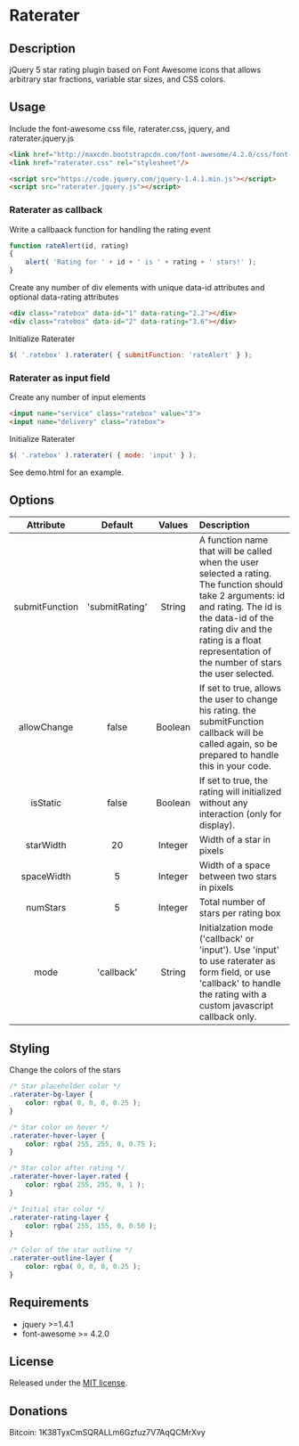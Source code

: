 # Raterater 

## Description

jQuery 5 star rating plugin based on Font Awesome icons that allows arbitrary star fractions, variable star sizes, and CSS colors.

## Usage

Include the font-awesome css file, raterater.css, jquery, and raterater.jquery.js

```html
<link href="http://maxcdn.bootstrapcdn.com/font-awesome/4.2.0/css/font-awesome.min.css" rel="stylesheet"/>
<link href="raterater.css" rel="stylesheet"/>

<script src="https://code.jquery.com/jquery-1.4.1.min.js"></script>
<script src="raterater.jquery.js"></script>
```
### Raterater as callback

Write a callbaack function for handling the rating event

```javascript
function rateAlert(id, rating)
{
    alert( 'Rating for ' + id + ' is ' + rating + ' stars!' );
}
```

Create any number of div elements with unique data-id attributes and optional data-rating attributes

```html
<div class="ratebox" data-id="1" data-rating="2.2"></div>
<div class="ratebox" data-id="2" data-rating="3.6"></div>
```

Initialize Raterater

```javascript
$( '.ratebox' ).raterater( { submitFunction: 'rateAlert' } );
```

### Raterater as input field


Create any number of input elements

```html
<input name="service" class="ratebox" value="3">
<input name="delivery" class="ratebox">
```

Initialize Raterater

```javascript
$( '.ratebox' ).raterater( { mode: 'input' } );
```

See demo.html for an example.

## Options

Attribute|Default|Values|Description
:-------:|:-----:|:----:|:----------
submitFunction | 'submitRating' | String | A function name that will be called when the user selected a rating. The function should take 2 arguments: id and rating. The id is the data-id of the rating div and the rating is a float representation of the number of stars the user selected.
allowChange | false | Boolean | If set to true, allows the user to change his rating. the submitFunction callback will be called again, so be prepared to handle this in your code.
isStatic | false | Boolean | If set to true, the rating will initialized without any interaction (only for display).
starWidth | 20 | Integer | Width of a star in pixels
spaceWidth | 5 | Integer | Width of a space between two stars in pixels
numStars | 5 | Integer | Total number of stars per rating box
mode | 'callback' | String | Initialzation mode ('callback' or 'input'). Use 'input' to use raterater as form field, or use 'callback' to handle the rating with a custom javascript callback only.

## Styling

Change the colors of the stars

```css
/* Star placeholder color */
.raterater-bg-layer {
    color: rgba( 0, 0, 0, 0.25 );
}

/* Star color on hover */
.raterater-hover-layer {
    color: rgba( 255, 255, 0, 0.75 );
}

/* Star color after rating */
.raterater-hover-layer.rated {
    color: rgba( 255, 255, 0, 1 );
}

/* Initial star color */
.raterater-rating-layer {
    color: rgba( 255, 155, 0, 0.50 );
}

/* Color of the star outline */
.raterater-outline-layer {
    color: rgba( 0, 0, 0, 0.25 );
}
```

## Requirements

* jquery >=1.4.1
* font-awesome >= 4.2.0

## License

Released under the [MIT license](http://www.opensource.org/licenses/MIT).

## Donations

Bitcoin: 1K38TyxCmSQRALLm6Gzfuz7V7AqQCMrXvy
